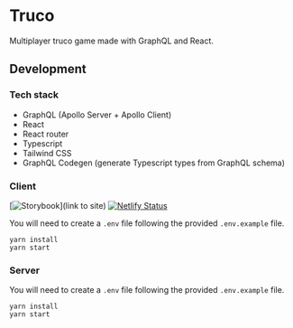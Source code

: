 # Truco

Multiplayer truco game made with GraphQL and React.

## Development

### Tech stack

- GraphQL (Apollo Server + Apollo Client)
- React
- React router
- Typescript
- Tailwind CSS
- GraphQL Codegen (generate Typescript types from GraphQL schema)

### Client

[![Storybook](https://cdn.jsdelivr.net/gh/storybookjs/brand@master/badge/badge-storybook.svg)](link to site)
[![Netlify Status](https://api.netlify.com/api/v1/badges/b8179712-8947-491c-b0c9-1cfa8b4ddfbd/deploy-status)](https://app.netlify.com/sites/truco/deploys)

You will need to create a `.env` file following the provided `.env.example` file.

```
yarn install
yarn start
```

### Server

You will need to create a `.env` file following the provided `.env.example` file.

```
yarn install
yarn start
```
